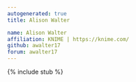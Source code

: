 ```yaml
---
autogenerated: true
title: Alison Walter

name: Alison Walter
affiliation: KNIME | https://knime.com/
github: awalter17
forum: awalter17
---
```

{% include stub %}


